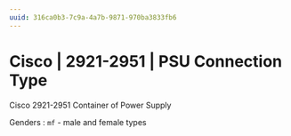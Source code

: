 ```yaml
---
uuid: 316ca0b3-7c9a-4a7b-9871-970ba3833fb6
---
```

# Cisco | 2921-2951 | PSU Connection Type

Cisco 2921-2951 Container of Power Supply

Genders
: `mf` - male and female types
